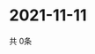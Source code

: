 # 2021-11-11
  共 0条

  <!-- BEGIN -->
  <!-- 最后更新时间Thu Nov 11 2021 18:04:26 GMT+0000 (Coordinated Universal Time) -->
  
  <!-- END -->
  
  